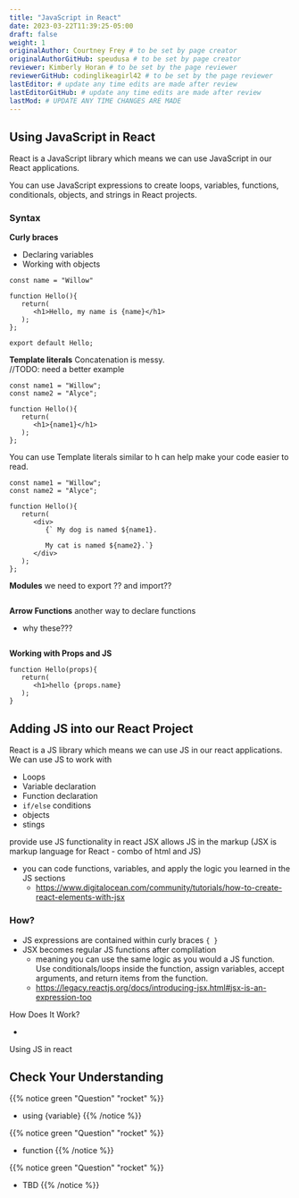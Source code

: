 ```yaml
---
title: "JavaScript in React"
date: 2023-03-22T11:39:25-05:00
draft: false
weight: 1
originalAuthor: Courtney Frey # to be set by page creator
originalAuthorGitHub: speudusa # to be set by page creator
reviewer: Kimberly Horan # to be set by the page reviewer
reviewerGitHub: codinglikeagirl42 # to be set by the page reviewer
lastEditor: # update any time edits are made after review
lastEditorGitHub: # update any time edits are made after review
lastMod: # UPDATE ANY TIME CHANGES ARE MADE
---
```


## Using JavaScript in React

React is a JavaScript library which means we can use JavaScript in our React applications.

You can use JavaScript expressions to create loops, variables, functions, conditionals, objects, and strings in React projects.

### Syntax

**Curly braces**
- Declaring variables 
- Working with objects

```react{linenos=table,hl_lines=[],linenostart=1}
const name = "Willow"

function Hello(){
   return(
      <h1>Hello, my name is {name}</h1>
   );
};

export default Hello;
```



**Template literals**
Concatenation is messy.  
//TODO: need a better example
```react{linenos=table,hl_lines=[],linenostart=1}
const name1 = "Willow";
const name2 = "Alyce";

function Hello(){
   return(
      <h1>{name1}</h1>
   );
};

```

You can use Template literals similar to h can help make your code easier to read.

```react{linenos=table,hl_lines=[],linenostart=1}
const name1 = "Willow";
const name2 = "Alyce";

function Hello(){
   return(
      <div>
         {` My dog is named ${name1}. 
         
         My cat is named ${name2}.`}
      </div>
   );
};

```

**Modules**
we need to export ??  and import??
```react{linenos=table,hl_lines=[],linenostart=1}

```

**Arrow Functions**
another way to declare functions
- why these???
```react{linenos=table,hl_lines=[],linenostart=1}

```

**Working with Props and JS**
```react{linenos=table,hl_lines=[],linenostart=1}
function Hello(props){
   return(
      <h1>hello {props.name}
   );
}
```










## Adding JS into our React Project

React is a JS library which means we can use JS in our react applications.  
We can use JS to work with 

   - Loops
   - Variable declaration
   - Function declaration
   - `if/else` conditions
   - objects
   - stings

provide use JS functionality in react
JSX allows JS in the markup (JSX is markup language for React - combo of html and JS)
   - you can code functions, variables, and apply the logic you learned in the JS sections
      - https://www.digitalocean.com/community/tutorials/how-to-create-react-elements-with-jsx

### How?

- JS expressions are contained within curly braces `{ }`
- JSX becomes regular JS functions after complilation
   - meaning you can use the same logic as you would a JS function.  Use conditionals/loops inside the function, assign variables, accept arguments, and return items from the function.
   - https://legacy.reactjs.org/docs/introducing-jsx.html#jsx-is-an-expression-too



How Does It Work?

- 
Using JS in react 

## Check Your Understanding

{{% notice green  "Question" "rocket" %}} 
- using {variable}
{{% /notice %}}

{{% notice green  "Question" "rocket" %}} 
- function 
{{% /notice %}}

{{% notice green  "Question" "rocket" %}} 
- TBD
{{% /notice %}}